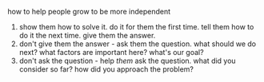 how to help people grow to be more independent

1. show them how to solve it. do it for them the first time. tell them how to do it the next time. give them the answer.
2. don't give them the answer - ask them the question. what should we do next? what factors are important here? what's our goal?
3. don't ask the question - help _them_ ask the question. what did you consider so far? how did you approach the problem?
